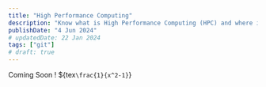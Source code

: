 ```yaml
---
title: "High Performance Computing"
description: "Know what is High Performance Computing (HPC) and where it is used, how it works ?"
publishDate: "4 Jun 2024"
# updatedDate: 22 Jan 2024
tags: ["git"]
# draft: true
---
```


Coming Soon !
${tex`\frac{1}{x^2-1}`}
